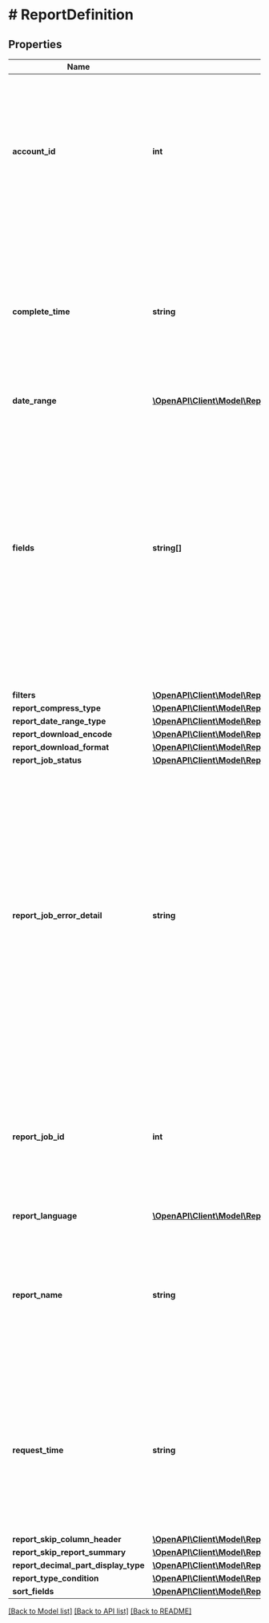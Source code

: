 # # ReportDefinition

## Properties

Name | Type | Description | Notes
------------ | ------------- | ------------- | -------------
**account_id** | **int** | &lt;div lang&#x3D;\&quot;ja\&quot;&gt; アカウントIDです。&lt;br&gt; このフィールドは、レスポンスの際に返却されますが、リクエストの際には無視されます。 &lt;/div&gt; &lt;div lang&#x3D;\&quot;en\&quot;&gt; Account ID. &lt;br&gt; Although this field will be returned in the response, it will be ignored on input. &lt;/div&gt; | [optional]
**complete_time** | **string** | &lt;div lang&#x3D;\&quot;ja\&quot;&gt; ジョブ完了日時です。&lt;br&gt; このフィールドは、レスポンスの際に返却されますが、リクエストの際には無視されます。 &lt;/div&gt; &lt;div lang&#x3D;\&quot;en\&quot;&gt; The date and time of Job completion. &lt;br&gt; Although this field will be returned in the response, it will be ignored on input. &lt;/div&gt; | [optional]
**date_range** | [**\OpenAPI\Client\Model\ReportDefinitionServiceDateRange**](ReportDefinitionServiceDateRange.md) |  | [optional]
**fields** | **string[]** | &lt;div lang&#x3D;\&quot;ja\&quot;&gt; 表示項目です。&lt;br&gt; このフィールドは、ADD時に必須となり、REMOVE時に無視されます。&lt;br&gt; 指定可能な値は、ReportDefinitionServiceのgetReportFieldsで取得されるfieldNameをご確認ください。 &lt;/div&gt; &lt;div lang&#x3D;\&quot;en\&quot;&gt; Select the fields. &lt;br&gt; This field is required in ADD operation, and will be ignored in REMOVE operation.&lt;br&gt; * Available values can be referred to fieldName field of fields object obtained by getReportFields operation of ReportDefinitionService. &lt;/div&gt; | [optional]
**filters** | [**\OpenAPI\Client\Model\ReportDefinitionServiceFilter[]**](ReportDefinitionServiceFilter.md) |  | [optional]
**report_compress_type** | [**\OpenAPI\Client\Model\ReportDefinitionServiceReportCompressType**](ReportDefinitionServiceReportCompressType.md) |  | [optional]
**report_date_range_type** | [**\OpenAPI\Client\Model\ReportDefinitionServiceReportDateRangeType**](ReportDefinitionServiceReportDateRangeType.md) |  | [optional]
**report_download_encode** | [**\OpenAPI\Client\Model\ReportDefinitionServiceReportDownloadEncode**](ReportDefinitionServiceReportDownloadEncode.md) |  | [optional]
**report_download_format** | [**\OpenAPI\Client\Model\ReportDefinitionServiceReportDownloadFormat**](ReportDefinitionServiceReportDownloadFormat.md) |  | [optional]
**report_job_status** | [**\OpenAPI\Client\Model\ReportDefinitionServiceReportJobStatus**](ReportDefinitionServiceReportJobStatus.md) |  | [optional]
**report_job_error_detail** | **string** | &lt;div lang&#x3D;\&quot;ja\&quot;&gt; ジョブエラー詳細です。&lt;br&gt; このフィールドは、レスポンスの際に返却されますが、リクエストの際には無視されます。&lt;br&gt; 「Over limit of file size.」が返される場合は、レポートのサイズが小さくなるようにレポート作成時の条件を変更してください。 &lt;/div&gt; &lt;div lang&#x3D;\&quot;en\&quot;&gt; Job Error Detail. &lt;br&gt; Although this field will be returned in the response, it will be ignored on input.&lt;br&gt; If the message \&quot;Over limit of file size.\&quot; is returned, change the report creation conditions to reduce the size of the report. &lt;/div&gt; | [optional]
**report_job_id** | **int** | &lt;div lang&#x3D;\&quot;ja\&quot;&gt; レポートジョブIDです。&lt;br&gt; このフィールドは、REMOVE時に必須となり、ADD時に無視されます。 &lt;/div&gt; &lt;div lang&#x3D;\&quot;en\&quot;&gt; Report Job Id. &lt;br&gt; This field is required in REMOVE operation, and will be ignored in ADD operation. &lt;/div&gt; | [optional]
**report_language** | [**\OpenAPI\Client\Model\ReportDefinitionServiceReportLanguage**](ReportDefinitionServiceReportLanguage.md) |  | [optional]
**report_name** | **string** | &lt;div lang&#x3D;\&quot;ja\&quot;&gt; レポート名です。&lt;br&gt; このフィールドは、ADD時に省略可能となり、REMOVE時に無視されます。 &lt;/div&gt; &lt;div lang&#x3D;\&quot;en\&quot;&gt; Report name. &lt;br&gt; This field is optional in ADD operation, and will be ignored in REMOVE operation. &lt;/div&gt; | [optional]
**request_time** | **string** | &lt;div lang&#x3D;\&quot;ja\&quot;&gt; ジョブ依頼日時です。&lt;br&gt; このフィールドは、レスポンスの際に返却されますが、リクエストの際には無視されます。 &lt;/div&gt; &lt;div lang&#x3D;\&quot;en\&quot;&gt; The date and time of Job request. &lt;br&gt; Although this field will be returned in the response, it will be ignored on input. &lt;/div&gt; | [optional]
**report_skip_column_header** | [**\OpenAPI\Client\Model\ReportDefinitionServiceReportSkipColumnHeader**](ReportDefinitionServiceReportSkipColumnHeader.md) |  | [optional]
**report_skip_report_summary** | [**\OpenAPI\Client\Model\ReportDefinitionServiceReportSkipReportSummary**](ReportDefinitionServiceReportSkipReportSummary.md) |  | [optional]
**report_decimal_part_display_type** | [**\OpenAPI\Client\Model\ReportDefinitionServiceReportDecimalPartDisplayType**](ReportDefinitionServiceReportDecimalPartDisplayType.md) |  | [optional]
**report_type_condition** | [**\OpenAPI\Client\Model\ReportDefinitionServiceReportTypeCondition**](ReportDefinitionServiceReportTypeCondition.md) |  | [optional]
**sort_fields** | [**\OpenAPI\Client\Model\ReportDefinitionServiceReportSortField[]**](ReportDefinitionServiceReportSortField.md) |  | [optional]

[[Back to Model list]](../../README.md#models) [[Back to API list]](../../README.md#endpoints) [[Back to README]](../../README.md)
